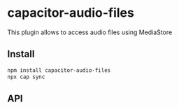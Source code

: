 # capacitor-audio-files

This plugin allows to access audio files using MediaStore

## Install

```bash
npm install capacitor-audio-files
npx cap sync
```

## API

<docgen-index></docgen-index>

<docgen-api>
<!-- run docgen to generate docs from the source -->
<!-- More info: https://github.com/ionic-team/capacitor-docgen -->
</docgen-api>
